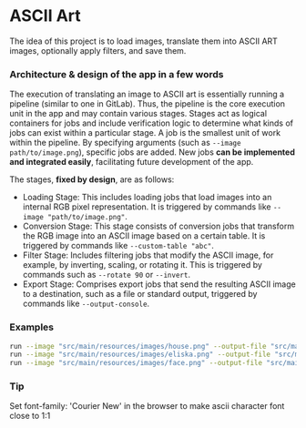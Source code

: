# ASCII Art
The idea of this project is to load images, translate them into ASCII ART images, optionally apply filters, and save them.

### Architecture & design of the app in a few words
The execution of translating an image to ASCII art is essentially running a pipeline (similar to one in GitLab). 
Thus, the pipeline is the core execution unit in the app and may contain various stages. 
Stages act as logical containers for jobs and include verification logic to determine what kinds of jobs can exist within a particular stage.
A job is the smallest unit of work within the pipeline. By specifying arguments (such as `--image path/to/image.png`), specific jobs are added. 
New jobs **can be implemented and integrated easily**, facilitating future development of the app.

The stages, **fixed by design**, are as follows:
- Loading Stage: This includes loading jobs that load images into an internal RGB pixel representation. It is triggered by commands like `--image "path/to/image.png"`.
- Conversion Stage: This stage consists of conversion jobs that transform the RGB image into an ASCII image based on a certain table. It is triggered by commands like `--custom-table "abc"`.
- Filter Stage: Includes filtering jobs that modify the ASCII image, for example, by inverting, scaling, or rotating it. This is triggered by commands such as `--rotate 90` or `--invert`.
- Export Stage: Comprises export jobs that send the resulting ASCII image to a destination, such as a file or standard output, triggered by commands like `--output-console`.

### Examples
```bash
run --image "src/main/resources/images/house.png" --output-file "src/main/resources/output/house.txt"
run --image "src/main/resources/images/eliska.png" --output-file "src/main/resources/output/eliska.txt" --scale 0.5 --invert
run --image "src/main/resources/images/face.png" --output-file "src/main/resources/output/face.txt" --scale 2 --rotate 90
```

### Tip
Set font-family: 'Courier New' in the browser to make ascii character font close to 1:1
